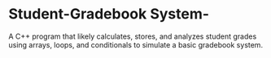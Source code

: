 # Student-Gradebook System-
A C++ program that likely calculates, stores, and analyzes student grades using arrays, loops, and conditionals to simulate a basic gradebook system.

